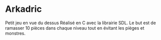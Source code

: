 # Arkadric
Petit jeu en vue du dessus Réalisé en C avec la librairie SDL. Le but est de ramasser 10 pièces dans chaque niveau tout en évitant les pièges et monstres.
